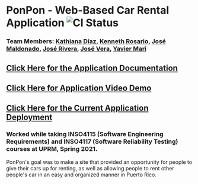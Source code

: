 # PonPon - Web-Based Car Rental Application ![CI Status](https://github.com/uprm-inso-4115-2020-2021-s2/semester-project-team-3/actions/workflows/node.js.yml/badge.svg)

### Team Members: [Kathiana Díaz](https://github.com/kathianadiaz), [Kenneth Rosario](https://github.com/kenneth-rosario), [José Maldonado](https://github.com/jose-maldonado), [José Rivera](https://github.com/jvserivera), [José Vera](https://github.com/josevera7), [Yavier Mari](https://github.com/YMari)

## [Click Here for the Application Documentation](https://drive.google.com/file/d/11bRc7U3uLeY42uf5NKcZeRmlYaBEXDCf/view?usp=sharing)

## [Click Here for Application Video Demo](https://youtu.be/EaTASGQoZG0)

## [Click Here for the Current Application Deployment](https://ponpon-kenneth-rosario.vercel.app/)

### Worked while taking INSO4115 (Software Engineering Requirements) and INSO4117 (Software Reliability Testing) courses at UPRM, Spring 2021.

PonPon's goal was to make a site that provided an opportunity for people to give their cars up for renting, as well as allowing people to rent other people's car in an easy and organized manner in Puerto Rico.

